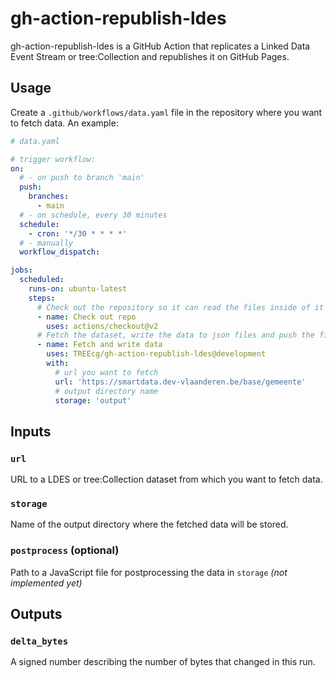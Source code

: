 # gh-action-republish-ldes
gh-action-republish-ldes is a GitHub Action that replicates a Linked Data Event Stream or tree:Collection and 
republishes it on GitHub Pages.

## Usage
Create a `.github/workflows/data.yaml` file in the repository where you want to fetch data. An example:
```yaml
# data.yaml

# trigger workflow:
on:
  # - on push to branch 'main'
  push:
    branches:
      - main
  # - on schedule, every 30 minutes
  schedule:
    - cron: '*/30 * * * *'
  # - manually 
  workflow_dispatch:

jobs:
  scheduled:
    runs-on: ubuntu-latest
    steps:
      # Check out the repository so it can read the files inside of it and do other operations
      - name: Check out repo
        uses: actions/checkout@v2
      # Fetch the dataset, write the data to json files and push the files to the repo
      - name: Fetch and write data
        uses: TREEcg/gh-action-republish-ldes@development
        with:
          # url you want to fetch
          url: 'https://smartdata.dev-vlaanderen.be/base/gemeente'
          # output directory name 
          storage: 'output'
```

## Inputs

### `url`

URL to a LDES or tree:Collection dataset from which you want to fetch data.

### `storage`

Name of the output directory where the fetched data will be stored.

### `postprocess` (optional)

Path to a JavaScript file for postprocessing the data in `storage` *(not implemented yet)*

## Outputs

### `delta_bytes`

A signed number describing the number of bytes that changed in this run.
